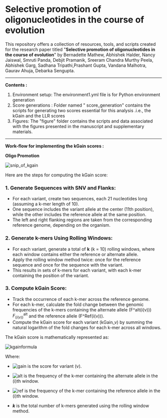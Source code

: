 # Selective promotion of oligonucleotides in the course of evolution 
This repository offers a collection of resources, tools, and scripts created for the research paper titled "**Selective promotion of oligonucleotides in the course of evolution**" by Bernadette Mathew, Abhishek Halder, Nancy Jaiswal, Smruti Panda, Debjit Pramanik, Sreeram Chandra Murthy Peela, Abhishek Garg, Sadhana Tripathi,Prashant Gupta, Vandana Malhotra, Gaurav Ahuja, Debarka Sengupta.

---------------------------------------------------------------------------------------------------------------------------------------------------------------------------------------------------------------------------------------------------------------------------------

**Contents :** 

1. Environment setup: The environment1.yml file is for Python environment generation
2. Score generations : Folder named " score_generation" contains the scripts for generating two scores essential for this analysis .i.e., the kGain and the LLR scores 
3. Figures: The "figure" folder contains the scripts and data associated with the figures presented in the manuscript and supplementary materials.

______________________________________________________________________________________________________________________________________________________________________________________________________________________________________________________________________________
**Work-flow for implementing the kGain scores :**

**Oligo Promotion** 

![snip_of_kgain](https://github.com/user-attachments/assets/59b4fcda-7535-43e7-9b07-cc9f18a87141)


Here are the steps for computing the kGain score:

### 1. **Generate Sequences with SNV and Flanks:**
   - For each variant, create two sequences, each 21 nucleotides long (assuming a k-mer length of 10).
   - One sequence includes the variant allele at the center (11th position), while the other includes the reference allele at the same position.
   - The left and right flanking regions are taken from the corresponding reference genome, depending on the organism.

### 2. **Generate k-mers Using Rolling Windows:**
   - For each variant, generate a total of **k** (k = 10) rolling windows, where each window contains either the reference or alternate allele.
   - Apply the rolling window method twice: once for the reference sequence and once for the sequence with the variant.
   - This results in sets of k-mers for each variant, with each k-mer containing the position of the variant.

### 3. **Compute kGain Score:**
   - Track the occurrence of each k-mer across the reference genome.
   - For each k-mer, calculate the fold change between the genomic frequencies of the k-mers containing the alternate allele (F^alt(i(v))) $F^{\text{alt}}_{(i(v))}$ and the reference allele (F^Ref(i(v))).
   - Compute the kGain score for each variant (kGain_v) by summing the natural logarithm of the fold changes for each k-mer across all windows.

The kGain score is mathematically represented as:

![kgainformula](https://github.com/user-attachments/assets/fe11a306-95f2-49c7-a2ba-d42e7ec9ceae)

Where:
- ![gain](https://github.com/user-attachments/assets/db2b8ed7-7d4d-4d84-bf54-e07046144576) is the score for variant (v).
  
- ![alt](https://github.com/user-attachments/assets/1564acf3-1c16-4d47-be39-f578865f997f) is the frequency of the k-mer containing the alternate allele in the \(i\)th window.

- ![ref](https://github.com/user-attachments/assets/c91fc951-0810-498a-ab9e-60d1d839c124) is the frequency of the k-mer containing the reference allele in the \(i\)th window.

- _**k**_ is the total number of k-mers generated using the rolling window method.


